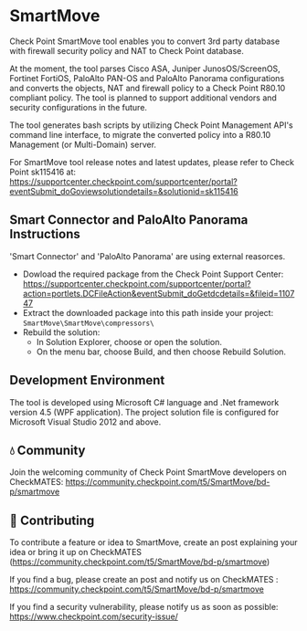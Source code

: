 # SmartMove
Check Point SmartMove tool enables you to convert 3rd party database with firewall security policy and NAT to Check Point database.

At the moment, the tool parses Cisco ASA, Juniper JunosOS/ScreenOS, Fortinet FortiOS, PaloAlto PAN-OS and PaloAlto Panorama configurations and converts the objects, NAT and firewall policy to a Check Point R80.10 compliant policy. The tool is planned to support additional vendors and security configurations in the future.

The tool generates bash scripts by utilizing Check Point Management API's command line interface, to migrate the converted policy into a R80.10 Management (or Multi-Domain) server.

For SmartMove tool release notes and latest updates, please refer to Check Point sk115416 at:
https://supportcenter.checkpoint.com/supportcenter/portal?eventSubmit_doGoviewsolutiondetails=&solutionid=sk115416


## Smart Connector and PaloAlto Panorama Instructions
'Smart Connector' and 'PaloAlto Panorama' are using external reasorces.

* Dowload the required package from the Check Point Support Center: <br>
https://supportcenter.checkpoint.com/supportcenter/portal?action=portlets.DCFileAction&eventSubmit_doGetdcdetails=&fileid=110747
* Extract the downloaded package into this path inside your project:<br> 
```SmartMove\SmartMove\compressors\```
* Rebuild the solution:
  * In Solution Explorer, choose or open the solution. 
  * On the menu bar, choose Build, and then choose Rebuild Solution.

## Development Environment
The tool is developed using Microsoft C# language and .Net framework version 4.5 (WPF application). The project solution file is configured for Microsoft Visual Studio 2012 and above.


## 💧 Community
Join the welcoming community of Check Point SmartMove developers on CheckMATES: https://community.checkpoint.com/t5/SmartMove/bd-p/smartmove

## 🚀 Contributing
To contribute a feature or idea to SmartMove, create an post explaining your idea or bring it up on CheckMATES (https://community.checkpoint.com/t5/SmartMove/bd-p/smartmove)

If you find a bug, please create an post and notify us on CheckMATES : https://community.checkpoint.com/t5/SmartMove/bd-p/smartmove 

If you find a security vulnerability, please notify us as soon as possible: https://www.checkpoint.com/security-issue/